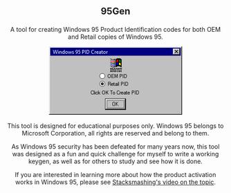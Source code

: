 ## <p align="center">95Gen</p>

<p align="center">A tool for creating Windows 95 Product Identification codes for both OEM and Retail copies of Windows 95.</p>

<p align="center">
  <img src="https://github.com/LazySmurf/95Gen/blob/master/95gen.PNG" />
</p>

<p align="center">This tool is designed for educational purposes only. Windows 95 belongs to Microsoft Corporation, all rights are reserved and belong to them.</p>
<p align="center">As Windows 95 security has been defeated for many years now, this tool was designed as a fun and quick challenge for myself to write a working keygen, as well as for others to study and see how it is done.</p>
<p align="center">If you are interested in learning more about how the product activation works in Windows 95, please see <a href="https://www.youtube.com/watch?v=cwyH59nACzQ" target="_BLANK">Stacksmashing's video on the topic</a>.</p>
